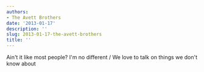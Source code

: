 ```yaml
---
authors:
- The Avett Brothers
date: '2013-01-17'
description: ''
slug: 2013-01-17-the-avett-brothers
title: ''
---
```

Ain't it like most people? I'm no different / We love to talk on things we don't know about



